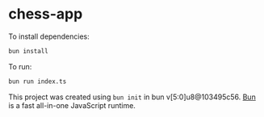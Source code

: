 # chess-app

To install dependencies:

```bash
bun install
```

To run:

```bash
bun run index.ts
```

This project was created using `bun init` in bun v[5:0]u8@103495c56. [Bun](https://bun.sh) is a fast all-in-one JavaScript runtime.
